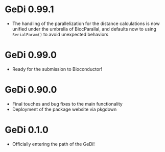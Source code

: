 # GeDi 0.99.1

* The handling of the parallelization for the distance calculations is now unified
under the umbrella of BiocParallal, and defaults now to using `SerialParam()` to
avoid unexpected behaviors

# GeDi 0.99.0

* Ready for the submission to Bioconductor!

# GeDi 0.90.0

* Final touches and bug fixes to the main functionality
* Deployment of the package website via pkgdown

# GeDi 0.1.0

* Officially entering the path of the GeDi!
